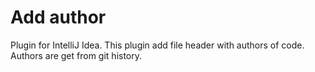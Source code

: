 # Add author

Plugin for IntelliJ Idea. This plugin add file header with authors of code. Authors are get from git history.

